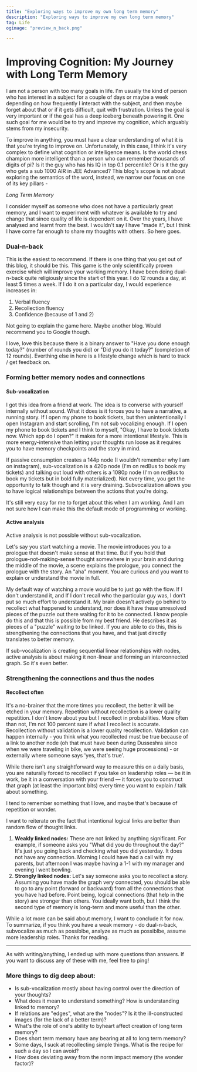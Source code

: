 ```yaml
---
title: "Exploring ways to improve my own long term memory"
description: "Exploring ways to improve my own long term memory"
tag: Life
ogimage: "preview_n_back.png"

---
```


# Improving Cognition: My Journey with Long Term Memory

I am not a person with too many goals in life. I'm usually the kind of person who has interest in a subject for a couple of days or maybe a week depending on how frequently I interact with the subject, and then maybe forget about that or if it gets difficult, quit with frustration. Unless the goal is very important or if the goal has a deep iceberg beneath powering it. One such goal for me would be to try and improve my cognition, which arguably stems from my insecurity.

To improve in anything, you must have a clear understanding of what it is that you're trying to improve on. Unfortunately, in this case, I think it's very complex to define what cognition or intelligence means. Is the world chess champion more intelligent than a person who can remember thousands of digits of pi? Is it the guy who has his IQ in top 0.1 percentile? Or is it the guy who gets a sub 1000 AIR in JEE Advanced? This blog's scope is not about exploring the semantics of the word, instead, we narrow our focus on one of its key pillars -

_Long Term Memory_

I consider myself as someone who does not have a particularly great memory, and I want to experiment with whatever is available to try and change that since quality of life is dependent on it. Over the years, I have analysed and learnt from the best. I wouldn't say I have "made it", but I think I have come far enough to share my thoughts with others. So here goes.

### __Dual-n-back__

This is the easiest to recommend. If there is one thing that you get out of this blog, it should be this. This game is the only scientifically proven exercise which will improve your working memory. I have been doing dual-n-back quite religiously since the start of this year. I do 12 rounds a day, at least 5 times a week. If I do it on a particular day, I would experience increases in:

1. Verbal fluency  
2. Recollection fluency  
3. Confidence (because of 1 and 2)  

Not going to explain the game here. Maybe another blog. Would recommend you to Google though.

I love, love this because there is a binary answer to "Have you done enough today?" (number of rounds you did) or "Did you do it today?" (completion of 12 rounds). Everthing else in here is a lifestyle change which is hard to track / get feedback on.

### Forming better memory nodes and connections

#### Sub-vocalization

I got this idea from a friend at work. The idea is to converse with yourself internally without sound. What it does is it forces you to have a narrative, a running story. If I open my phone to book tickets, but then unintentionally I open Instagram and start scrolling, I'm not sub vocalizing enough. If I open my phone to book tickets and I think to myself, "Okay, I have to book tickets now. Which app do I open?" it makes for a more intentional lifestyle. This is more energy-intensive than letting your thoughts run loose as it requires you to have memory checkpoints and the story in mind.

If passive consumption creates a 144p node (I wouldn't remember why I am on instagram), sub-vocalization is a 420p node (I'm on redBus to book my tickets) and talking out loud with others is a 1080p node (I'm on redBus to book my tickets but in bold fully materialized). Not every time, you get the opportunity to talk though and it is very draining. Subvocalization allows you to have logical relationships between the actions that you're doing.

It's still very easy for me to forget about this when I am working. And I am not sure how I can make this the default mode of programming or working. 

#### Active analysis

Active analysis is not possible without sub-vocalization.

Let's say you start watching a movie. The movie introduces you to a prologue that doesn't make sense at that time. But if you hold that prologue-not-making-sense thought somewhere in your brain and during the middle of the movie, a scene explains the prologue, you connect the prologue with the story. An "aha" moment. You are curious and you want to explain or understand the movie in full.

My default way of watching a movie would be to just go with the flow. If I don't understand it, and If I don't recall who the particular guy was, I don't put so much effort to understand it. My brain doesn't actively go behind to recollect what happened to understand, nor does it have these unresolved pieces of the puzzle out there waiting for it to be connected. I know people do this and that this is possible from my best friend. He describes it as pieces of a "puzzle" waiting to be linked. If you are able to do this, this is strengthening the connections that you have, and that just directly translates to better memory.

If sub-vocalization is creating sequential linear relationships with nodes, active analysis is about making it non-linear and forming an interconnected graph. So it's even better.


### Strengthening the connections and thus the nodes

#### Recollect often

It's a no-brainer that the more times you recollect, the better it will be etched in your memory. Repetition without recollection is a lower quality repetition. I don't know about you but I recollect in probabilities. More often than not, I'm not 100 percent sure if what I recollect is accurate. Recollection without validation is a lower quality recollection. Validation can happen internally - you think what you recollected must be true because of a link to another node (oh that must have been during Dusseshra since when we were traveling in bike, we were seeing huge processions) - or externally where someone says 'yes, that's true'. 

While there isn't any straightforward way to measure this on a daily basis, you are naturally forced to recollect if you take on leadership roles — be it in work, be it in a conversation with your friend — it forces you to construct that graph (at least the important bits) every time you want to explain / talk about something.

I tend to remember something that I love, and maybe that's because of repetition or wonder.

I want to reiterate on the fact that intentional logical links are better than random flow of thought links.

1. **Weakly linked nodes:** These are not linked by anything significant. For example, if someone asks you "What did you do throughout the day?" It's just you going back and checking what you did yesterday. It does not have any connection. Morning I could have had a call with my parents, but afternoon I was maybe having a 1-1 with my manager and evening I went bowling.  
2. **Strongly linked nodes:** Let's say someone asks you to recollect a story. Assuming you have made the graph very connected, you should be able to go to any point (forward or backward) from all the connections that you have had before. Point being, logical connections (that help in the story) are stronger than others. You ideally want both, but I think the second type of memory is long-term and more useful than the other.

While a lot more can be said about memory, I want to conclude it for now. To summarize, if you think you have a weak memory - do dual-n-back, subvocalize as much as possiblbe, analyze as much as possiblbe, assume more leadership roles. Thanks for reading.

---

As with writing/anything, I ended up with more questions than answers. If you want to discuss any of these with me, feel free to ping!

### More things to dig deep about:
- Is sub-vocalization mostly about having control over the direction of your thoughts?  
- What does it mean to understand something? How is understanding linked to memory?  
- If relations are "edges", what are the "nodes"? Is it the ill-constructed images (for the lack of a better term)?  
- What's the role of one's ability to byheart affect creation of long term memory?  
- Does short term memory have any bearing at all to long term memory?
- Some days, I suck at recollecting simple things. What is the recipe for such a day so I can avoid?
- How does deviating away from the norm impact memory (the wonder factor)?

